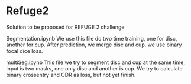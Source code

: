 # Refuge2
Solution to be proposed for REFUGE 2 challenge





Segmentation.ipynb
We use this file do two time training, one for disc, another for cup. After prediction, we merge disc and cup.
we use binary focal dice loss.

multiSeg.ipynb
This file we try to segment disc and cup at the same time, input is two masks, one only disc and another is cup.
We try to calculate binary crossentry and CDR as loss, but not yet finish.
